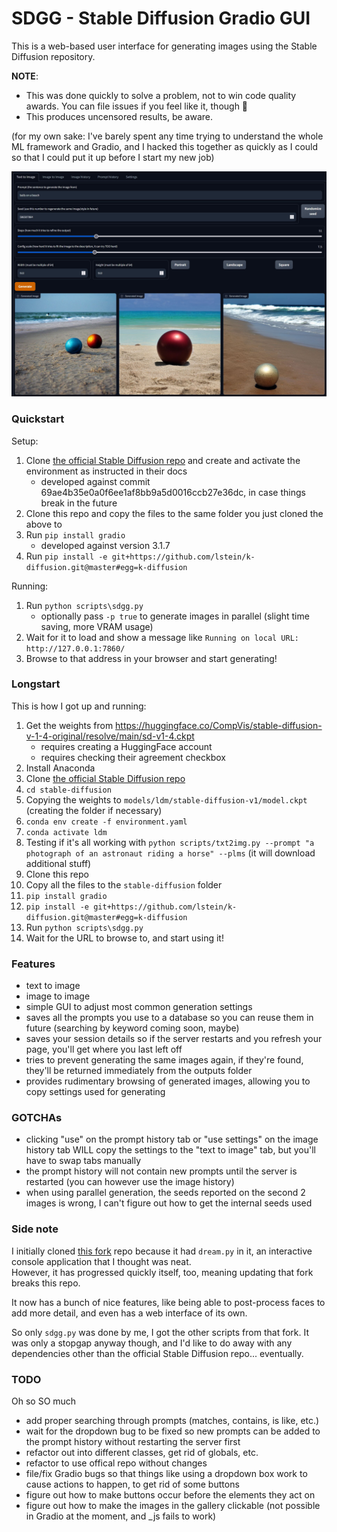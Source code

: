 # SDGG - Stable Diffusion Gradio GUI

This is a web-based user interface for generating images using the Stable Diffusion repository.

**NOTE**:
* This was done quickly to solve a problem, not to win code quality awards. You can file issues if you feel like it, though :shrug:
* This produces uncensored results, be aware.

(for my own sake: I've barely spent any time trying to understand the whole ML framework and Gradio, and I hacked this together as quickly as I could so that I could put it up before I start my new job)

![GUI Preview](preview.jpg)

### Quickstart

Setup:
1. Clone [the official Stable Diffusion repo](https://github.com/CompVis/stable-diffusion) and create and activate the environment as instructed in their docs
    * developed against commit 69ae4b35e0a0f6ee1af8bb9a5d0016ccb27e36dc, in case things break in the future
2. Clone this repo and copy the files to the same folder you just cloned the above to
3. Run `pip install gradio`
    * developed against version 3.1.7
4. Run `pip install -e git+https://github.com/lstein/k-diffusion.git@master#egg=k-diffusion`

Running:
1. Run `python scripts\sdgg.py`
    * optionally pass `-p true` to generate images in parallel (slight time saving, more VRAM usage)
2. Wait for it to load and show a message like `Running on local URL:  http://127.0.0.1:7860/`
3. Browse to that address in your browser and start generating!

### Longstart

This is how I got up and running:
1. Get the weights from https://huggingface.co/CompVis/stable-diffusion-v-1-4-original/resolve/main/sd-v1-4.ckpt
    * requires creating a HuggingFace account
    * requires checking their agreement checkbox
1. Install Anaconda
1. Clone [the official Stable Diffusion repo](https://github.com/CompVis/stable-diffusion)
1. `cd stable-diffusion`
1. Copying the weights to `models/ldm/stable-diffusion-v1/model.ckpt` (creating the folder if necessary)
1. `conda env create -f environment.yaml`
1. `conda activate ldm`
1. Testing if it's all working with `python scripts/txt2img.py --prompt "a photograph of an astronaut riding a horse" --plms` (it will download additional stuff)
1. Clone this repo
1. Copy all the files to the `stable-diffusion` folder
1. `pip install gradio`
1. `pip install -e git+https://github.com/lstein/k-diffusion.git@master#egg=k-diffusion`
1. Run `python scripts\sdgg.py`
1. Wait for the URL to browse to, and start using it!

### Features

* text to image
* image to image
* simple GUI to adjust most common generation settings
* saves all the prompts you use to a database so you can reuse them in future (searching by keyword coming soon, maybe)
* saves your session details so if the server restarts and you refresh your page, you'll get where you last left off
* tries to prevent generating the same images again, if they're found, they'll be returned immediately from the outputs folder
* provides rudimentary browsing of generated images, allowing you to copy settings used for generating

### GOTCHAs

* clicking "use" on the prompt history tab or "use settings" on the image history tab WILL copy the settings to the "text to image" tab, but you'll have to swap tabs manually
* the prompt history will not contain new prompts until the server is restarted (you can however use the image history)
* when using parallel generation, the seeds reported on the second 2 images is wrong, I can't figure out how to get the internal seeds used

### Side note

I initially cloned [this fork](https://github.com/lstein/stable-diffusion) repo because it had `dream.py` in it, an interactive console application that I thought was neat.  
However, it has progressed quickly itself, too, meaning updating that fork breaks this repo.  

It now has a bunch of nice features, like being able to post-process faces to add more detail, and even has a web interface of its own.

So only `sdgg.py` was done by me, I got the other scripts from that fork. It was only a stopgap anyway though, and I'd like to do away with any dependencies other than the official Stable Diffusion repo... eventually.

### TODO

Oh so SO much
* add proper searching through prompts (matches, contains, is like, etc.)
* wait for the dropdown bug to be fixed so new prompts can be added to the prompt history without restarting the server first
* refactor out into different classes, get rid of globals, etc.
* refactor to use offical repo without changes
* file/fix Gradio bugs so that things like using a dropdown box work to cause actions to happen, to get rid of some buttons
* figure out how to make buttons occur before the elements they act on
* figure out how to make the images in the gallery clickable (not possible in Gradio at the moment, and _js fails to work)

